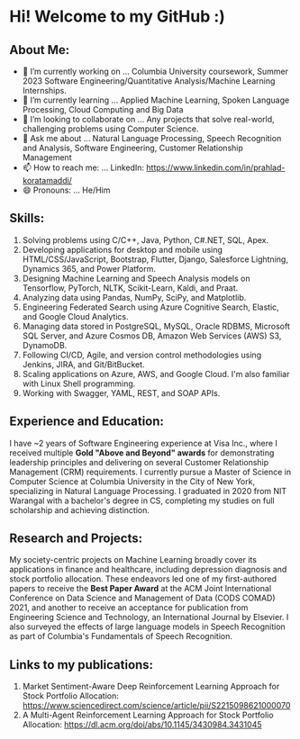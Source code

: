 # Hi! Welcome to my GitHub :)

## About Me:
- 🔭 I’m currently working on ... Columbia University coursework, Summer 2023 Software Engineering/Quantitative Analysis/Machine Learning Internships.
- 🌱 I’m currently learning ... Applied Machine Learning, Spoken Language Processing, Cloud Computing and Big Data  
- 👯 I’m looking to collaborate on ... Any projects that solve real-world, challenging problems using Computer Science.
- 💬 Ask me about ... Natural Language Processing, Speech Recognition and Analysis, Software Engineering, Customer Relationship Management
- 📫 How to reach me: ... LinkedIn: https://www.linkedin.com/in/prahlad-koratamaddi/
- 😄 Pronouns: ... He/Him

## Skills: 
1) Solving problems using C/C++, Java, Python, C#.NET, SQL, Apex.
2) Developing applications for desktop and mobile using HTML/CSS/JavaScript, Bootstrap, Flutter, Django, Salesforce Lightning, Dynamics 365, and Power Platform. 
3) Designing Machine Learning and Speech Analysis models on Tensorflow, PyTorch, NLTK, Scikit-Learn, Kaldi, and Praat.
4) Analyzing data using Pandas, NumPy, SciPy, and Matplotlib.
5) Engineering Federated Search using Azure Cognitive Search, Elastic, and Google Cloud Analytics. 
6) Managing data stored in PostgreSQL, MySQL, Oracle RDBMS, Microsoft SQL Server, and Azure Cosmos DB, Amazon Web Services (AWS) S3, DynamoDB.
7) Following CI/CD, Agile, and version control methodologies using Jenkins, JIRA, and Git/BitBucket.
8) Scaling applications on Azure, AWS, and Google Cloud. I'm also familiar with Linux Shell programming.
9) Working with Swagger, YAML, REST, and SOAP APIs.

## Experience and Education: 
I have ~2 years of Software Engineering experience at Visa Inc., where I received multiple **Gold "Above and Beyond" awards** for demonstrating leadership principles and delivering on several Customer Relationship Management (CRM) requirements. I currently pursue a Master of Science in Computer Science at Columbia University in the City of New York, specializing in Natural Language Processing. I graduated in 2020 from NIT Warangal with a bachelor's degree in CS, completing my studies on full scholarship and achieving distinction. 

## Research and Projects: 
My society-centric projects on Machine Learning broadly cover its applications in finance and healthcare, including depression diagnosis and stock portfolio allocation. These endeavors led one of my first-authored papers to receive the **Best Paper Award** at the ACM Joint International Conference on Data Science and Management of Data (CODS COMAD) 2021, and another to receive an acceptance for publication from Engineering Science and Technology, an International Journal by Elsevier. I also surveyed the effects of large language models in Speech Recognition as part of Columbia's Fundamentals of Speech Recognition.

## Links to my publications: 
1) Market Sentiment-Aware Deep Reinforcement Learning Approach for Stock Portfolio Allocation: https://www.sciencedirect.com/science/article/pii/S2215098621000070
2) A Multi-Agent Reinforcement Learning Approach for Stock Portfolio Allocation: https://dl.acm.org/doi/abs/10.1145/3430984.3431045

<!--
**Prahlad-K/Prahlad-K** is a ✨ _special_ ✨ repository because its `README.md` (this file) appears on your GitHub profile.

Here are some ideas to get you started:


-->
